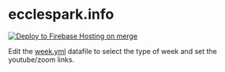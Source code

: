 # ecclespark.info

[![Deploy to Firebase Hosting on merge](https://github.com/jloosli/ecclespark-info/actions/workflows/firebase-hosting-merge.yml/badge.svg)](https://github.com/jloosli/ecclespark-info/actions/workflows/firebase-hosting-merge.yml)

Edit the [week.yml](data/week.yml) datafile to select the type of week and set the youtube/zoom links.
